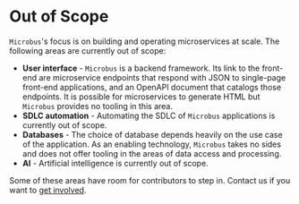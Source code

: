 # Out of Scope

`Microbus`'s focus is on building and operating microservices at scale. The following areas are currently out of scope:

* __User interface__ - `Microbus` is a backend framework. Its link to the front-end are microservice endpoints that respond with JSON to single-page front-end applications, and an OpenAPI document that catalogs those endpoints. It is possible for microservices to generate HTML but `Microbus` provides no tooling in this area.
* __SDLC automation__ - Automating the SDLC of `Microbus` applications is currently out of scope. 
* __Databases__ - The choice of database depends heavily on the use case of the application. As an enabling technology, `Microbus` takes no sides and does not offer tooling in the areas of data access and processing.
* __AI__ - Artificial intelligence is currently out of scope.

Some of these areas have room for contributors to step in. Contact us if you want to [get involved](../../README.md#-get-involved).
